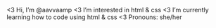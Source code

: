 
<3 Hi, I’m @aavvaamp
<3  I’m interested in html & css
<3  I’m currently learning how to code using html & css
<3  Pronouns: she/her

